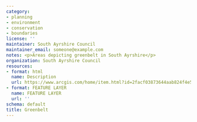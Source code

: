 ```yaml
---
category:
- planning
- environment
- conservation
- boundaries
license: ''
maintainer: South Ayrshire Council
maintainer_email: someone@example.com
notes: <p>Areas depicting greenbelt in South Ayrshire</p>
organization: South Ayrshire Council
resources:
- format: html
  name: Description
  url: https://www.arcgis.com/home/item.html?id=2facf03873644aab824f4e5ccaed4d7d
- format: FEATURE LAYER
  name: FEATURE LAYER
  url: ''
schema: default
title: Greenbelt
---
```

